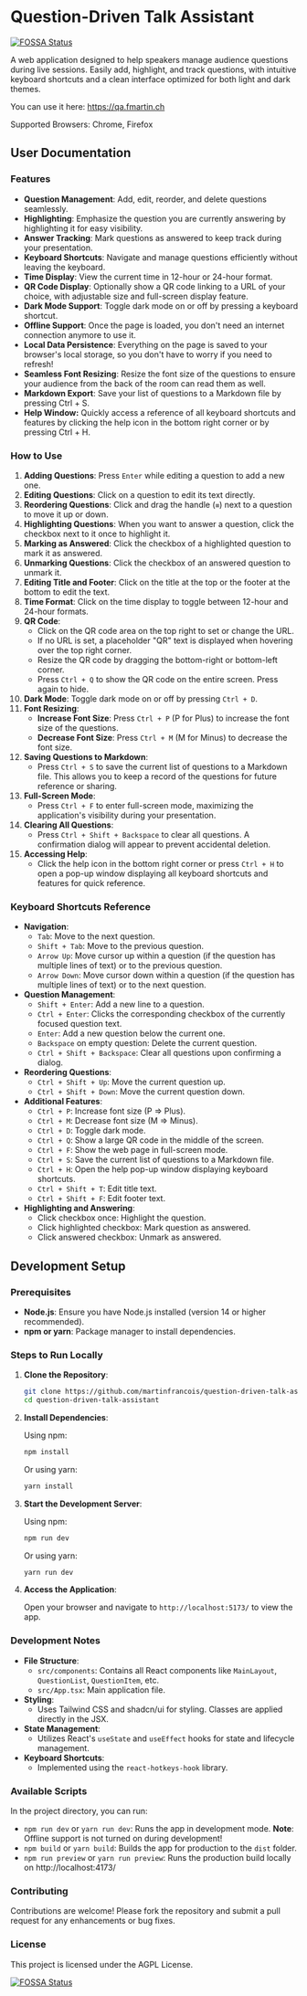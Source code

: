 # Question-Driven Talk Assistant

[![FOSSA Status](https://app.fossa.com/api/projects/git%2Bgithub.com%2Fmartinfrancois%2Fquestion-driven-talk-assistant.svg?type=shield)](https://app.fossa.com/projects/git%2Bgithub.com%2Fmartinfrancois%2Fquestion-driven-talk-assistant?ref=badge_shield)

A web application designed to help speakers manage audience questions during live sessions.
Easily add, highlight, and track questions, with intuitive keyboard shortcuts and a clean interface optimized for both light and dark themes.

You can use it here: https://qa.fmartin.ch

Supported Browsers: Chrome, Firefox

## User Documentation

### Features

- **Question Management**: Add, edit, reorder, and delete questions seamlessly.
- **Highlighting**: Emphasize the question you are currently answering by highlighting it for easy visibility.
- **Answer Tracking**: Mark questions as answered to keep track during your presentation.
- **Keyboard Shortcuts**: Navigate and manage questions efficiently without leaving the keyboard.
- **Time Display**: View the current time in 12-hour or 24-hour format.
- **QR Code Display**: Optionally show a QR code linking to a URL of your choice, with adjustable size and full-screen display feature.
- **Dark Mode Support**: Toggle dark mode on or off by pressing a keyboard shortcut.
- **Offline Support**: Once the page is loaded, you don't need an internet connection anymore to use it.
- **Local Data Persistence**: Everything on the page is saved to your browser's local storage, so you don't have to worry if you need to refresh!
- **Seamless Font Resizing**: Resize the font size of the questions to ensure your audience from the back of the room can read them as well.
- **Markdown Export**: Save your list of questions to a Markdown file by pressing Ctrl + S.
- **Help Window:** Quickly access a reference of all keyboard shortcuts and features by clicking the help icon in the bottom right corner or by pressing Ctrl + H.

### How to Use

1. **Adding Questions**: Press `Enter` while editing a question to add a new one.
2. **Editing Questions**: Click on a question to edit its text directly.
3. **Reordering Questions**: Click and drag the handle (`≡`) next to a question to move it up or down.
4. **Highlighting Questions**: When you want to answer a question, click the checkbox next to it once to highlight it.
5. **Marking as Answered**: Click the checkbox of a highlighted question to mark it as answered.
6. **Unmarking Questions**: Click the checkbox of an answered question to unmark it.
7. **Editing Title and Footer**: Click on the title at the top or the footer at the bottom to edit the text.
8. **Time Format**: Click on the time display to toggle between 12-hour and 24-hour formats.
9. **QR Code**:
   - Click on the QR code area on the top right to set or change the URL.
   - If no URL is set, a placeholder "QR" text is displayed when hovering over the top right corner.
   - Resize the QR code by dragging the bottom-right or bottom-left corner.
   - Press `Ctrl + Q` to show the QR code on the entire screen. Press again to hide.
10. **Dark Mode**: Toggle dark mode on or off by pressing `Ctrl + D`.
11. **Font Resizing**:
    - **Increase Font Size**: Press `Ctrl + P` (P for Plus) to increase the font size of the questions.
    - **Decrease Font Size**: Press `Ctrl + M` (M for Minus) to decrease the font size.
12. **Saving Questions to Markdown**:
    - Press `Ctrl + S` to save the current list of questions to a Markdown file. This allows you to keep a record of the questions for future reference or sharing.
13. **Full-Screen Mode**:
    - Press `Ctrl + F` to enter full-screen mode, maximizing the application's visibility during your presentation.
14. **Clearing All Questions**:
    - Press `Ctrl + Shift + Backspace` to clear all questions. A confirmation dialog will appear to prevent accidental deletion.
15. **Accessing Help**:
    - Click the help icon in the bottom right corner or press `Ctrl + H` to open a pop-up window displaying all keyboard shortcuts and features for quick reference.

### Keyboard Shortcuts Reference

- **Navigation**:
  - `Tab`: Move to the next question.
  - `Shift + Tab`: Move to the previous question.
  - `Arrow Up`: Move cursor up within a question (if the question has multiple lines of text) or to the previous question.
  - `Arrow Down`: Move cursor down within a question (if the question has multiple lines of text) or to the next question.
- **Question Management**:
  - `Shift + Enter`: Add a new line to a question.
  - `Ctrl + Enter`: Clicks the corresponding checkbox of the currently focused question text.
  - `Enter`: Add a new question below the current one.
  - `Backspace` on empty question: Delete the current question.
  - `Ctrl + Shift + Backspace`: Clear all questions upon confirming a dialog.
- **Reordering Questions**:
  - `Ctrl + Shift + Up`: Move the current question up.
  - `Ctrl + Shift + Down`: Move the current question down.
- **Additional Features**:
  - `Ctrl + P`: Increase font size (P => Plus).
  - `Ctrl + M`: Decrease font size (M => Minus).
  - `Ctrl + D`: Toggle dark mode.
  - `Ctrl + Q`: Show a large QR code in the middle of the screen.
  - `Ctrl + F`: Show the web page in full-screen mode.
  - `Ctrl + S`: Save the current list of questions to a Markdown file.
  - `Ctrl + H`: Open the help pop-up window displaying keyboard shortcuts.
  - `Ctrl + Shift + T`: Edit title text.
  - `Ctrl + Shift + F`: Edit footer text.
- **Highlighting and Answering**:
  - Click checkbox once: Highlight the question.
  - Click highlighted checkbox: Mark question as answered.
  - Click answered checkbox: Unmark as answered.

## Development Setup

### Prerequisites

- **Node.js**: Ensure you have Node.js installed (version 14 or higher recommended).
- **npm or yarn**: Package manager to install dependencies.

### Steps to Run Locally

1. **Clone the Repository**:

   ```bash
   git clone https://github.com/martinfrancois/question-driven-talk-assistant.git
   cd question-driven-talk-assistant
   ```

2. **Install Dependencies**:

   Using npm:

   ```bash
   npm install
   ```

   Or using yarn:

   ```bash
   yarn install
   ```

3. **Start the Development Server**:

   Using npm:

   ```bash
   npm run dev
   ```

   Or using yarn:

   ```bash
   yarn run dev
   ```

4. **Access the Application**:

   Open your browser and navigate to `http://localhost:5173/` to view the app.

### Development Notes

- **File Structure**:
  - `src/components`: Contains all React components like `MainLayout`, `QuestionList`, `QuestionItem`, etc.
  - `src/App.tsx`: Main application file.
- **Styling**:
  - Uses Tailwind CSS and shadcn/ui for styling. Classes are applied directly in the JSX.
- **State Management**:
  - Utilizes React's `useState` and `useEffect` hooks for state and lifecycle management.
- **Keyboard Shortcuts**:
  - Implemented using the `react-hotkeys-hook` library.

### Available Scripts

In the project directory, you can run:

- `npm run dev` or `yarn run dev`: Runs the app in development mode. **Note**: Offline support is not turned on during development!
- `npm build` or `yarn build`: Builds the app for production to the `dist` folder.
- `npm run preview` or `yarn run preview`: Runs the production build locally on http://localhost:4173/

### Contributing

Contributions are welcome! Please fork the repository and submit a pull request for any enhancements or bug fixes.

### License

This project is licensed under the AGPL License.

[![FOSSA Status](https://app.fossa.com/api/projects/git%2Bgithub.com%2Fmartinfrancois%2Fquestion-driven-talk-assistant.svg?type=large)](https://app.fossa.com/projects/git%2Bgithub.com%2Fmartinfrancois%2Fquestion-driven-talk-assistant?ref=badge_large)
